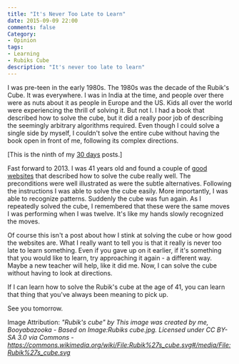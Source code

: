 ```yaml
---
title: "It's Never Too Late to Learn"
date: 2015-09-09 22:00
comments: false
Category:
- Opinion
tags:
- Learning
- Rubiks Cube
description: "It's never too late to learn"
---
```


I was pre-teen in the early 1980s. The 1980s was the decade of the Rubik's Cube. It was everywhere. I was in India at the time, and people over there were as nuts about it as people in Europe and the US. Kids all over the world were experiencing the thrill of solving it. But not I. I had a book that described how to solve the cube, but it did a really poor job of describing the seemingly arbitrary algorithms required. Even though I could solve a single side by myself, I couldn't solve the entire cube without having the book open in front of me, following its complex directions. 

<!-- c /images/2015/09/Rubik.png The defining fad of the 1980s -->

<!-- more -->

[This is the ninth of my [30 days][] posts.]

Fast forward to 2013. I was 41 years old and found a couple of [good][1] [websites][2] that described how to solve the cube really well. The preconditions were well illustrated as were the subtle alternatives. Following the instructions I was able to solve the cube easily. More importantly, I was able to recognize patterns. Suddenly the cube was fun again. As I repeatedly solved the cube, I remembered that these were the same moves I was performing when I was twelve. It's like my hands slowly recognized the moves. 

Of course this isn't a post about how I stink at solving the cube or how good the websites are. What I really want to tell you is that it really is never too late to learn something. Even if you gave up on it earlier, if it's something that you would like to learn, try approaching it again - a different way. Maybe a new teacher will help, like it did me. Now, I can solve the cube without having to look at directions. 

If I can learn how to solve the Rubik's cube at the age of 41, you can learn that thing that you've always been meaning to pick up.
 
See you tomorrow.

Image Attribution: _"Rubik's cube" by This image was created by me, Booyabazooka - Based on Image:Rubiks cube.jpg. Licensed under CC BY-SA 3.0 via Commons - https://commons.wikimedia.org/wiki/File:Rubik%27s_cube.svg#/media/File:Rubik%27s_cube.svg_

[30 days]: /2015/08/31/30-days/
[1]: http://www.wikihow.com/Solve-a-Rubik's-Cube-(Easy-Move-Notation)
[2]: https://sunnythellama.wordpress.com/2007/12/05/alternative-to-the-last-dedmore-step/
